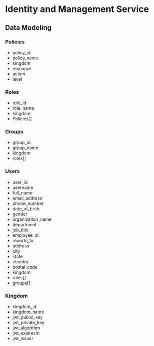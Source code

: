 # Identity and Management Service

## Data Modeling

### Policies

- policy_id
- policy_name
- kingdom
- resource
- action
- level

### Roles

- role_id
- role_name
- kingdom
- Policies[]

### Groups

- group_id
- group_name
- kingdom
- roles[]

### Users

- user_id
- username
- full_name
- email_address
- phone_number
- date_of_birth
- gender
- organization_name
- department
- job_title
- employee_id
- reports_to
- address
- city
- state
- country
- postal_code
- kingdom
- roles[]
- groups[]

### Kingdom

- kingdom_id
- kingdom_name
- jwt_public_key
- jwt_private_key
- jwt_algorithm
- jwt_expiresIn
- jwt_issuer

